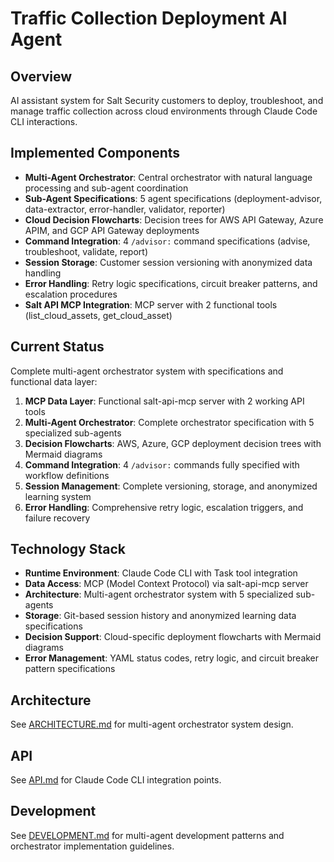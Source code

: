 # Traffic Collection Deployment AI Agent

## Overview
AI assistant system for Salt Security customers to deploy, troubleshoot, and manage traffic collection across cloud environments through Claude Code CLI interactions.

## Implemented Components
- **Multi-Agent Orchestrator**: Central orchestrator with natural language processing and sub-agent coordination
- **Sub-Agent Specifications**: 5 agent specifications (deployment-advisor, data-extractor, error-handler, validator, reporter)
- **Cloud Decision Flowcharts**: Decision trees for AWS API Gateway, Azure APIM, and GCP API Gateway deployments
- **Command Integration**: 4 `/advisor:` command specifications (advise, troubleshoot, validate, report)
- **Session Storage**: Customer session versioning with anonymized data handling
- **Error Handling**: Retry logic specifications, circuit breaker patterns, and escalation procedures
- **Salt API MCP Integration**: MCP server with 2 functional tools (list_cloud_assets, get_cloud_asset)

## Current Status
Complete multi-agent orchestrator system with specifications and functional data layer:

1. **MCP Data Layer**: Functional salt-api-mcp server with 2 working API tools
2. **Multi-Agent Orchestrator**: Complete orchestrator specification with 5 specialized sub-agents
3. **Decision Flowcharts**: AWS, Azure, GCP deployment decision trees with Mermaid diagrams
4. **Command Integration**: 4 `/advisor:` commands fully specified with workflow definitions
5. **Session Management**: Complete versioning, storage, and anonymized learning system
6. **Error Handling**: Comprehensive retry logic, escalation triggers, and failure recovery

## Technology Stack
- **Runtime Environment**: Claude Code CLI with Task tool integration
- **Data Access**: MCP (Model Context Protocol) via salt-api-mcp server
- **Architecture**: Multi-agent orchestrator system with 5 specialized sub-agents
- **Storage**: Git-based session history and anonymized learning data specifications
- **Decision Support**: Cloud-specific deployment flowcharts with Mermaid diagrams
- **Error Management**: YAML status codes, retry logic, and circuit breaker pattern specifications

## Architecture
See [ARCHITECTURE.md](ARCHITECTURE.md) for multi-agent orchestrator system design.

## API
See [API.md](API.md) for Claude Code CLI integration points.

## Development
See [DEVELOPMENT.md](DEVELOPMENT.md) for multi-agent development patterns and orchestrator implementation guidelines.